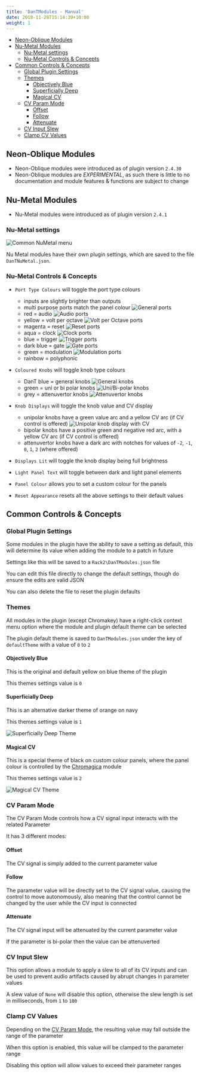 ```yaml
---
title: 'DanTModules - Manual'
date: 2018-11-28T15:14:39+10:00
weight: 1
---
```


- [Neon-Oblique Modules](#neon-oblique-modules)
- [Nu-Metal Modules](#nu-metal-modules)
  - [Nu-Metal settings](#nu-metal-settings)
  - [Nu-Metal Controls \& Concepts](#nu-metal-controls--concepts)
- [Common Controls \& Concepts](#common-controls--concepts)
  - [Global Plugin Settings](#global-plugin-settings)
  - [Themes](#themes)
    - [Objectively Blue](#objectively-blue)
    - [Superficially Deep](#superficially-deep)
    - [Magical CV](#magical-cv)
  - [CV Param Mode](#cv-param-mode)
    - [Offset](#offset)
    - [Follow](#follow)
    - [Attenuate](#attenuate)
  - [CV Input Slew](#cv-input-slew)
  - [Clamp CV Values](#clamp-cv-values)

## Neon-Oblique Modules

* Neon-Oblique modules were introduced as of plugin version `2.4.30`
* Neon-Oblique modules are *EXPERIMENTAL*, as such there is little to no documentation and module
  features & functions are subject to change

## Nu-Metal Modules

* Nu-Metal modules were introduced as of plugin version `2.4.1`

### Nu-Metal settings

![Common NuMetal menu](/DanTModules-Manual/images/numetal-menu.png)

Nu Metal modules have their own plugin settings, which are saved to the file `DanTNuMetal.json`.

### Nu-Metal Controls & Concepts

* `Port Type Colours` will toggle the port type colours
  * inputs are slightly brighter than outputs
  * multi purpose ports match the panel colour
    ![General ports](/DanTModules-Manual/images/nm-p-any.png)
  * red = audio ![Audio ports](/DanTModules-Manual/images/nm-p-aud.png)
  * yellow = volt per octave ![Volt per Octave ports](/DanTModules-Manual/images/nm-p-vpo.png)
  * magenta = reset ![Reset ports](/DanTModules-Manual/images/nm-p-rst.png)
  * aqua = clock ![Clock ports](/DanTModules-Manual/images/nm-p-clk.png)
  * blue = trigger ![Trigger ports](/DanTModules-Manual/images/nm-p-trg.png)
  * dark blue = gate ![Gate ports](/DanTModules-Manual/images/nm-p-gat.png)
  * green = modulation ![Modulation ports](/DanTModules-Manual/images/nm-p-mod.png)
  * rainbow = polyphonic

* `Coloured Knobs` will toggle knob type colours
  * DanT blue = general knobs ![General knobs](/DanTModules-Manual/images/nm-k-any.png)
  * green = uni or bi polar knobs ![Uni/Bi-polar knobs](/DanTModules-Manual/images/nm-k-pol.png)
  * grey = attenuvertor knobs ![Attenuvertor knobs](/DanTModules-Manual/images/nm-k-att.png)

* `Knob Displays` will toggle the knob value and CV display
  * unipolar knobs have a green value arc and a yellow CV arc (if CV control is offered)
    ![Unipolar knob display with CV](/DanTModules-Manual/images/dant-nm-uni-kd.gif)
  * bipolar knobs have a positive green and negative red arc, with a yellow CV arc (if CV control is
    offered)
  * attenuvertor knobs have a dark arc with notches for values of `-2`, `-1`, `0`, `1`, `2` (where
    offered)

* `Displays Lit` will toggle the knob display being full brightness

* `Light Panel Text` will toggle between dark and light panel elements

* `Panel Colour` allows you to set a custom colour for the panels

* `Reset Appearance` resets all the above settings to their default values

## Common Controls & Concepts

### Global Plugin Settings

Some modules in the plugin have the ability to save a setting as default, this will determine its
value when adding the module to a patch in future

Settings like this will be saved to a `Rack2\DanTModules.json` file

You can edit this file directly to change the default settings, though do ensure the edits are valid
JSON

You can also delete the file to reset the plugin defaults

### Themes

All modules in the plugin (except Chromakey) have a right-click context menu option where the module
and plugin default theme can be selected

The plugin default theme is saved to `DanTModules.json` under the key of `defaultTheme` with a value
of `0` to `2`

#### Objectively Blue

This is the original and default yellow on blue theme of the plugin

This themes settings value is `0`

#### Superficially Deep

This is an alternative darker theme of orange on navy

This themes settings value is `1`

![Superficially Deep Theme](/DanTModules-Manual/images/dantmodules-deep.png)

#### Magical CV

This is a special theme of black on custom colour panels, where the panel colour is controlled by
the [Chromagica](DanTModules-Manual/chromagica/) module

This themes settings value is `2`

![Magical CV Theme](/DanTModules-Manual/images/dantmodules-magic.png)

### CV Param Mode

The CV Param Mode controls how a CV signal input interacts with the related Parameter

It has 3 different modes:

#### Offset

The CV signal is simply added to the current parameter value

#### Follow

The parameter value will be directly set to the CV signal value, causing the control to move
autonomously, also meaning that the control cannot be changed by the user while the CV input is
connected

#### Attenuate

The CV signal input will be attenuated by the current parameter value

If the parameter is bi-polar then the value can be attenuverted

### CV Input Slew

This option allows a module to apply a slew to all of its CV inputs and can be used to prevent audio
artifacts caused by abrupt changes in parameter values

A slew value of `None` will disable this option, otherwise the slew length is set in milliseconds,
from `1` to `100`

### Clamp CV Values

Depending on the [CV Param Mode](#cv-param-mode), the resulting value may fall outside the range of
the parameter

When this option is enabled, this value will be clamped to the parameter range

Disabling this option will allow values to exceed their parameter ranges
